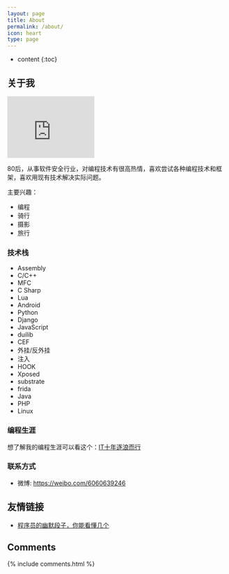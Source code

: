 ```yaml
---
layout: page
title: About
permalink: /about/
icon: heart
type: page
---
```


* content
{:toc}

## 关于我

<iframe src="https://githubbadge.appspot.com/bigsinger?s=1" style="border: 0;height: 142px;width: 200px;overflow: hidden;" frameBorder="0"></iframe>

80后，从事软件安全行业，对编程技术有很高热情，喜欢尝试各种编程技术和框架，喜欢用现有技术解决实际问题。

主要兴趣：
- 编程
- 骑行
- 摄影
- 旅行

### 技术栈
- Assembly
- C/C++
- MFC
- C Sharp
- Lua
- Android
- Python
- Django
- JavaScript
- duilib
- CEF
- 外挂/反外挂
- 注入
- HOOK
- Xposed
- substrate
- frida
- Java
- PHP
- Linux

### 编程生涯
想了解我的编程生涯可以看这个：[IT十年逐浪而行](https://www.zhupite.com/other/it10year.html)

### 联系方式
- 微博: <https://weibo.com/6060639246>

## 友情链接
- [程序员的幽默段子，你能看懂几个](https://www.zhupite.com/other/joke.html)

## Comments

{% include comments.html %}
